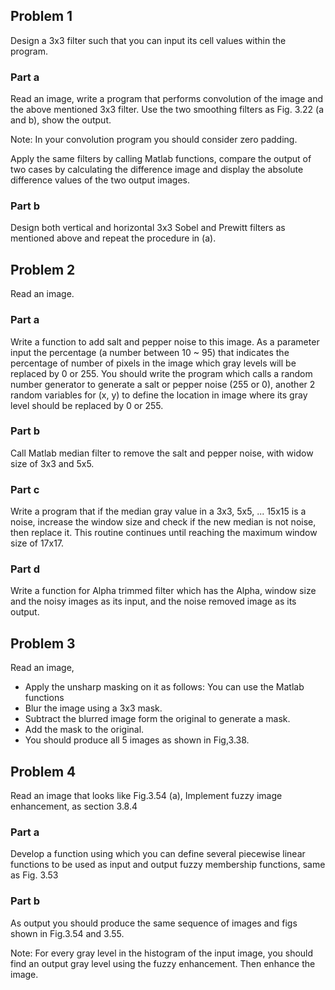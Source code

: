 ## Problem 1
Design a 3x3 filter such that you can input its cell values within the program.
### Part a
Read an image, write a program that performs convolution of the image and the
above mentioned 3x3 filter. Use the two smoothing filters as Fig. 3.22 (a and b), show the output.

Note: In your convolution program you should consider zero padding.

Apply the same filters by calling Matlab functions, compare the output of two cases by calculating the difference image and display the absolute difference values of the two output images.

### Part b
Design both vertical and horizontal 3x3 Sobel and Prewitt filters as mentioned above and repeat the procedure in (a).


## Problem 2
Read an image.

### Part a
Write a function to add salt and pepper noise to this image. As a parameter input the percentage (a number between 10 ~ 95) that indicates the percentage of number of pixels in the image which gray levels will be replaced by 0 or 255. You should write the program which calls a random number generator to generate a salt or pepper noise (255 or 0), another 2 random variables for (x, y) to define the location in image where its gray level should be replaced by 0 or 255.
### Part b
Call Matlab median filter to remove the salt and pepper noise, with widow size of 3x3 and 5x5.

### Part c
Write a program that if the median gray value in a 3x3, 5x5, ... 15x15 is a noise, increase the window size and check if the new median is not noise, then replace it. This routine continues until reaching the maximum window size of 17x17.

### Part d
Write a function for Alpha trimmed filter which has the Alpha, window size and the noisy images as its input, and the noise removed image as its output.

## Problem 3
Read an image,
- Apply the unsharp masking on it as follows: You can use the Matlab functions
- Blur the image using a 3x3 mask.
- Subtract the blurred image form the original to generate a mask.
- Add the mask to the original.
- You should produce all 5 images as shown in Fig,3.38.

## Problem 4
Read an image that looks like Fig.3.54 (a), Implement fuzzy image enhancement, as section 3.8.4

### Part a
Develop a function using which you can define several piecewise linear functions to be used as input and output fuzzy membership functions, same as Fig. 3.53
### Part b
As output you should produce the same sequence of images and figs shown in
Fig.3.54 and 3.55.

Note: For every gray level in the histogram of the input image, you should find an output gray level using the fuzzy enhancement. Then enhance the image.
